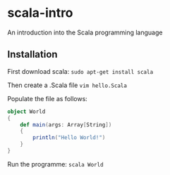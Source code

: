 # scala-intro
An introduction into the Scala programming language

## Installation 
First download scala: 
```sudo apt-get install scala ```

Then create a .Scala file
```vim hello.Scala```

Populate the file as follows: 
``` scala
object World 
{ 
    def main(args: Array[String])  
    { 
        println("Hello World!")  
    } 
}

```

Run the programme: 
```scala World```
